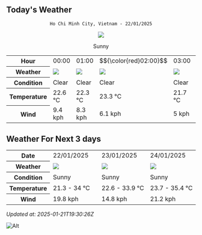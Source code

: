 ## Today's Weather
<div align="center">

`Ho Chi Minh City, Vietnam - 22/01/2025`

<img src="https://cdn.weatherapi.com/weather/64x64/day/113.png"/>

Sunny

</div>


<table>
    <tr>
        <th>Hour</th>
          <td>00:00</div>   <td>01:00</div>   <td>$${\color{red}02:00}$$</td>   <td>03:00</div>   <td>04:00</div>   <td>05:00</div>   <td>06:00</div>   <td>07:00</div>   <td>08:00</div>   <td>09:00</div>   <td>10:00</div>   <td>11:00</div>   <td>12:00</div>   <td>13:00</div>   <td>14:00</div>   <td>15:00</div>   <td>16:00</div>   <td>17:00</div>   <td>18:00</div>   <td>19:00</div>   <td>20:00</div>   <td>21:00</div>   <td>22:00</div>   <td>23:00</div> 
    </tr>
    <tr>
        <th>Weather</th>
        <td><img src="https://cdn.weatherapi.com/weather/64x64/night/113.png"></img></td><td><img src="https://cdn.weatherapi.com/weather/64x64/night/113.png"></img></td><td><img src="https://cdn.weatherapi.com/weather/64x64/night/113.png"></img></td><td><img src="https://cdn.weatherapi.com/weather/64x64/night/113.png"></img></td><td><img src="https://cdn.weatherapi.com/weather/64x64/night/113.png"></img></td><td><img src="https://cdn.weatherapi.com/weather/64x64/night/113.png"></img></td><td><img src="https://cdn.weatherapi.com/weather/64x64/night/113.png"></img></td><td><img src="https://cdn.weatherapi.com/weather/64x64/day/113.png"></img></td><td><img src="https://cdn.weatherapi.com/weather/64x64/day/113.png"></img></td><td><img src="https://cdn.weatherapi.com/weather/64x64/day/113.png"></img></td><td><img src="https://cdn.weatherapi.com/weather/64x64/day/113.png"></img></td><td><img src="https://cdn.weatherapi.com/weather/64x64/day/113.png"></img></td><td><img src="https://cdn.weatherapi.com/weather/64x64/day/113.png"></img></td><td><img src="https://cdn.weatherapi.com/weather/64x64/day/113.png"></img></td><td><img src="https://cdn.weatherapi.com/weather/64x64/day/113.png"></img></td><td><img src="https://cdn.weatherapi.com/weather/64x64/day/113.png"></img></td><td><img src="https://cdn.weatherapi.com/weather/64x64/day/113.png"></img></td><td><img src="https://cdn.weatherapi.com/weather/64x64/day/113.png"></img></td><td><img src="https://cdn.weatherapi.com/weather/64x64/night/113.png"></img></td><td><img src="https://cdn.weatherapi.com/weather/64x64/night/113.png"></img></td><td><img src="https://cdn.weatherapi.com/weather/64x64/night/113.png"></img></td><td><img src="https://cdn.weatherapi.com/weather/64x64/night/113.png"></img></td><td><img src="https://cdn.weatherapi.com/weather/64x64/night/113.png"></img></td><td><img src="https://cdn.weatherapi.com/weather/64x64/night/113.png"></img></td>
    </tr>
    <tr>
        <th>Condition</th>
        <td width="200px">Clear </td><td width="200px">Clear </td><td width="200px">Clear</td><td width="200px">Clear </td><td width="200px">Clear </td><td width="200px">Clear </td><td width="200px">Clear </td><td width="200px">Sunny</td><td width="200px">Sunny</td><td width="200px">Sunny</td><td width="200px">Sunny</td><td width="200px">Sunny</td><td width="200px">Sunny</td><td width="200px">Sunny</td><td width="200px">Sunny</td><td width="200px">Sunny</td><td width="200px">Sunny</td><td width="200px">Sunny</td><td width="200px">Clear </td><td width="200px">Clear </td><td width="200px">Clear </td><td width="200px">Clear </td><td width="200px">Clear </td><td width="200px">Clear </td>
    </tr>
    <tr>
        <th>Temperature</th>
        <td>22.6 °C</td><td>22.3 °C</td><td>23.3 °C</td><td>21.7 °C</td><td>21.6 °C</td><td>21.5 °C</td><td>21.3 °C</td><td>22 °C</td><td>24 °C</td><td>26.3 °C</td><td>28.4 °C</td><td>30.3 °C</td><td>31.9 °C</td><td>33.1 °C</td><td>34 °C</td><td>34 °C</td><td>32.4 °C</td><td>28.5 °C</td><td>25.7 °C</td><td>24.7 °C</td><td>24.4 °C</td><td>24.4 °C</td><td>24.2 °C</td><td>23.9 °C</td>
    </tr>
    <tr>
        <th>Wind</th>
        <td>9.4 kph</td><td>8.3 kph</td><td>6.1 kph</td><td>5 kph</td><td>3.6 kph</td><td>4 kph</td><td>3.6 kph</td><td>2.9 kph</td><td>4.7 kph</td><td>5.4 kph</td><td>6.5 kph</td><td>6.8 kph</td><td>6.5 kph</td><td>6.1 kph</td><td>4.3 kph</td><td>2.9 kph</td><td>12.6 kph</td><td>19.8 kph</td><td>17.6 kph</td><td>15.5 kph</td><td>13 kph</td><td>10.8 kph</td><td>10.1 kph</td><td>11.2 kph</td>
    </tr>
</table>


## Weather For Next 3 days


<table>
    <tr>
        <th>Date</th>
        <td>22/01/2025</td><td>23/01/2025</td><td>24/01/2025</td>
    </tr>
    <tr>
        <th>Weather</th>
        <td><img src="https://cdn.weatherapi.com/weather/64x64/day/113.png"></img></td><td><img src="https://cdn.weatherapi.com/weather/64x64/day/113.png"></img></td><td><img src="https://cdn.weatherapi.com/weather/64x64/day/113.png"></img></td>
    </tr>
    <tr>
        <th>Condition</th>
        <td width="200px">Sunny</td><td width="200px">Sunny</td><td width="200px">Sunny</td>
    </tr>
    <tr>
        <th>Temperature</th>
        <td>21.3 -  34 °C</td><td>22.6 -  33.9 °C</td><td>23.7 -  35.4 °C</td>
    </tr>
    <tr>
        <th>Wind</th>
        <td>19.8 kph</td><td>14.8 kph</td><td>21.2 kph</td>
    </tr>
</table>


*Updated at: 2025-01-21T19:30:26Z*

![Alt](https://repobeats.axiom.co/api/embed/7d451ae2cdef1648d2e14e5cc714356b2ebae209.svg "Repobeats analytics image")